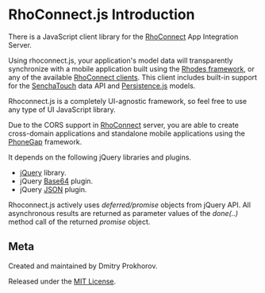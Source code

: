RhoConnect.js Introduction
===

There is a JavaScript client library for the [RhoConnect](http://rhomobile.com/products/rhoconnect) App Integration Server.

Using rhoconnect.js, your application's model data will transparently synchronize with a mobile application built using the [Rhodes framework](http://rhomobile.com/products/rhodes), or any of the available [RhoConnect clients](http://rhomobile.com/products/rhoconnect/). This client includes built-in support for the [SenchaTouch](http://www.sencha.com/) data API and [Persistence.js](http://persistencejs.org/) models.

Rhoconnect.js is a completely UI-agnostic framework, so feel free to use any type of UI JavaScript library.

Due to the CORS support in [RhoConnect](http://rhomobile.com/products/rhoconnect) server, you are able to create cross-domain applications and standalone mobile applications using the [PhoneGap](http://www.phonegap.com/) framework.

It depends on the following jQuery libraries and plugins.
* [jQuery](http://jquery.com/) library.
* jQuery [Base64](http://github.com/carlo/jquery-base64) plugin.
* jQuery [JSON](http://jollytoad.googlepages.com/json.js) plugin.

Rhoconnect.js actively uses *deferred/promise* objects from jQuery API. All asynchronous results are returned as parameter values of the *done(..)* method call of the returned *promise* object.

## Meta
Created and maintained by Dmitry Prokhorov.

Released under the [MIT License](http://www.opensource.org/licenses/mit-license.php).
